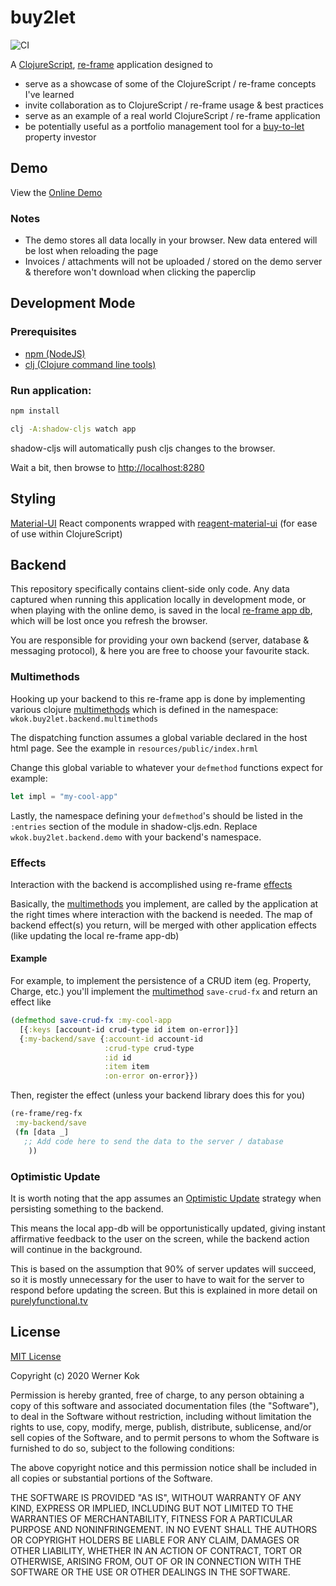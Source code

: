 # buy2let

![CI](https://github.com/wkok/buy2let/workflows/CI/badge.svg)

A [ClojureScript](https://clojurescript.org/), [re-frame](http://day8.github.io/re-frame/) application designed to

- serve as a showcase of some of the ClojureScript / re-frame concepts I've learned
- invite collaboration as to ClojureScript / re-frame usage & best practices
- serve as an example of a real world ClojureScript / re-frame application
- be potentially useful as a portfolio management tool for a [buy-to-let](https://en.wikipedia.org/wiki/Buy_to_let) property investor

## Demo

View the [Online Demo](https://wkok.github.io/buy2let/demo)

### Notes

- The demo stores all data locally in your browser. New data entered will be lost when reloading the page
- Invoices / attachments will not be uploaded / stored on the demo server & therefore won't download when clicking the paperclip

## Development Mode

### Prerequisites

- [npm (NodeJS)](https://nodejs.org/en/)
- [clj (Clojure command line tools)](https://www.clojure.org/guides/deps_and_cli)

### Run application:

```bash
npm install

clj -A:shadow-cljs watch app
```

shadow-cljs will automatically push cljs changes to the browser.

Wait a bit, then browse to [http://localhost:8280](http://localhost:8280)

## Styling

[Material-UI](https://material-ui.com/) React components wrapped with [reagent-material-ui](https://github.com/arttuka/reagent-material-ui) (for ease of use within ClojureScript)

## Backend

This repository specifically contains client-side only code. Any data captured when running this application locally in development mode, or when playing with the online demo, is saved in the local [re-frame app db](http://day8.github.io/re-frame/application-state/), which will be lost once you refresh the browser.

You are responsible for providing your own backend (server, database & messaging protocol), & here you are free to choose your favourite stack.

### Multimethods

Hooking up your backend to this re-frame app is done by implementing various clojure [multimethods](https://clojure.org/reference/multimethods) which is defined in the namespace: `wkok.buy2let.backend.multimethods`

The dispatching function assumes a global variable declared in the host html page. See the example in `resources/public/index.hrml`

Change this global variable to whatever your `defmethod` functions expect for example:

```javascript
let impl = "my-cool-app"
```

Lastly, the namespace defining your `defmethod`'s should be listed in the `:entries` section of the module in shadow-cljs.edn. Replace `wkok.buy2let.backend.demo` with your backend's namespace. 

### Effects

Interaction with the backend is accomplished using re-frame [effects](http://day8.github.io/re-frame/Effects/)

Basically, the [multimethods](https://clojure.org/reference/multimethods) you implement, are called by the application at the right times where interaction with the backend is needed. The map of backend effect(s) you return, will be merged with other application effects (like updating the local re-frame app-db)

#### Example

For example, to implement the persistence of a CRUD item (eg. Property, Charge, etc.) you'll implement the [multimethod](https://clojure.org/reference/multimethods) `save-crud-fx` and return an effect like

```clojure
(defmethod save-crud-fx :my-cool-app 
  [{:keys [account-id crud-type id item on-error]}]
  {:my-backend/save {:account-id account-id
                     :crud-type crud-type
                     :id id
                     :item item
                     :on-error on-error}})
```

Then, register the effect (unless your backend library does this  for you)

```clojure
(re-frame/reg-fx
 :my-backend/save
 (fn [data _]
   ;; Add code here to send the data to the server / database 
    ))
```

### Optimistic Update

It is worth noting that the app assumes an [Optimistic Update](https://purelyfunctional.tv/guide/optimistic-update-in-re-frame/) strategy when persisting something to the backend.

This means the local app-db will be opportunistically updated, giving instant affirmative feedback to the user on the screen, while the backend action will continue in the background.

This is based on the assumption that 90% of server updates will succeed, so it is mostly unnecessary for the user to have to wait for the server to respond before updating the screen. But this is explained in more detail on [purelyfunctional.tv](https://purelyfunctional.tv/guide/optimistic-update-in-re-frame/)

## License

[MIT License](https://choosealicense.com/licenses/mit/)

Copyright (c) 2020 Werner Kok

Permission is hereby granted, free of charge, to any person obtaining a copy
of this software and associated documentation files (the "Software"), to deal
in the Software without restriction, including without limitation the rights
to use, copy, modify, merge, publish, distribute, sublicense, and/or sell
copies of the Software, and to permit persons to whom the Software is
furnished to do so, subject to the following conditions:

The above copyright notice and this permission notice shall be included in all
copies or substantial portions of the Software.

THE SOFTWARE IS PROVIDED "AS IS", WITHOUT WARRANTY OF ANY KIND, EXPRESS OR
IMPLIED, INCLUDING BUT NOT LIMITED TO THE WARRANTIES OF MERCHANTABILITY,
FITNESS FOR A PARTICULAR PURPOSE AND NONINFRINGEMENT. IN NO EVENT SHALL THE
AUTHORS OR COPYRIGHT HOLDERS BE LIABLE FOR ANY CLAIM, DAMAGES OR OTHER
LIABILITY, WHETHER IN AN ACTION OF CONTRACT, TORT OR OTHERWISE, ARISING FROM,
OUT OF OR IN CONNECTION WITH THE SOFTWARE OR THE USE OR OTHER DEALINGS IN THE
SOFTWARE.
